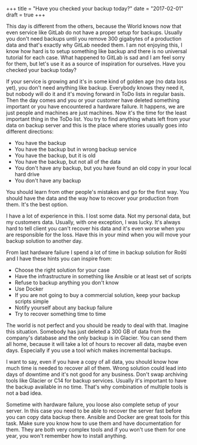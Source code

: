 +++
title = "Have you checked your backup today?"
date = "2017-02-01"
draft = true
+++

This day is different from the others, because the World knows now that even service like GitLab do not have a proper setup for backups. Usually you don't need backups until you remove 300 gigabytes of a production data and that's exactly why GitLab needed them. I am not enjoying this, I know how hard is to setup something like backup and there is no universal tutorial for each case. What happened to GitLab is sad and I am feel sorry for them, but let's use it as a source of inspiration for ourselves. Have you checked your backup today?

If your service is growing and it's in some kind of golden age (no data loss yet), you don't need anything like backup. Everybody knows they need it, but nobody will do it and it's moving forward in ToDo lists in regular basis. Then the day comes and you or your customer have deleted something important or you have encountered a hardware failure. It happens, we are just people and machines are just machines. Now it's the time for the least important thing in the ToDo list. You try to find anything whats left from your data on backup server and this is the place where stories usually goes into different directions:

* You have the backup
* You have the backup but in wrong backup service
* You have the backup, but it is old
* You have the backup, but not all of the data
* You don't have any backup, but you have found an old copy in your local hard drive
* You don't have any backup

You should learn from other people's mistakes and go for the first way. You should have the data and the way how to recover your production from them. It's the best option.

I have a lot of experience in this. I lost some data. Not my personal data, but my customers data. Usually, with one exception, I was lucky. It's always hard to tell client you can't recover his data and it's even worse when you are responsible for the loss. Have this in your mind when you will move your backup solution to another day.

From last hardware failure I spend a lot of time in backup solution for Roští and I have these hints you can inspire from:

* Choose the right solution for your case
* Have the infrastructure in something like Ansible or at least set of scripts
* Refuse to backup anything you don't know
* Use Docker
* If you are not going to buy a commercial solution, keep your backup scripts simple
* Notify yourself about any backup failure
* Try to recover something time to time

The world is not perfect and you should be ready to deal with that. Imagine this situation. Somebody has just deleted a 300 GB of data from the company's database and the only backup is in Glacier. You can send them all home, because it will take a lot of hours to recover all data, maybe even days. Especially if you use a tool which makes incremental backups.

I want to say, even if you have a copy of all data, you should know how much time is needed to recover all of them. Wrong solution could lead into days of downtime and it's not good for any business. Don't swap archiving tools like Glacier or C14 for backup services. Usually it's important to have the backup available in no time. That's why combination of multiple tools is not a bad idea.

Sometime with hardware failure, you loose also complete setup of your server. In this case you need to be able to recover the server fast before you can copy data backup there. Ansible and Docker are great tools for this task. Make sure you know how to use them and have documentation for them. They are both very complex tools and if you won't use them for one year, you won't remember how to install anything.


